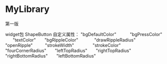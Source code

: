 # MyLibrary
第一版


widget包
ShapeButton
自定义属性：
"bgDefaultColor"             <!--背景默认的颜色-->
"bgPressColor"               <!--点击按钮的颜色-->
"textColor"                  <!--默认文字的颜色-->
"bgRippleColor"              <!--Ripple效果的颜色-->
"drawRippleRadius"           <!--每次绘制Ripple的半径（刷新速率）-->
"openRipple"                 <!--是否开启Ripple效果-->
"strokeWidth"                <!--边框宽度-->
"strokeColor"                <!--边框颜色-->
"fourCornerRadius"           <!--矩形四个圆角的半径-->
"leftTopRadius"              <!--矩形左上角圆角半径-->
"rightTopRadius"             <!--矩形右上角圆角半径-->
"rightBottomRadius"          <!--矩形右下角圆角半径-->
"leftBottomRadius"           <!--矩形左下角圆角半径-->
